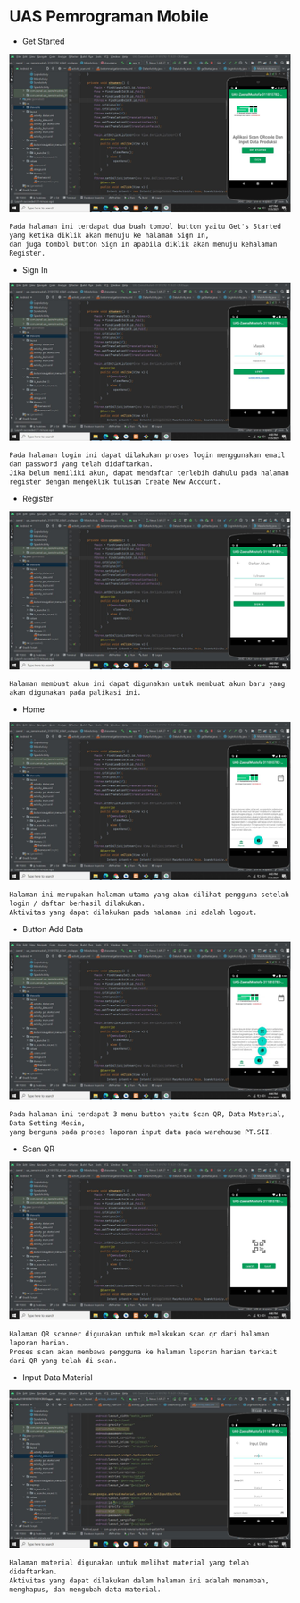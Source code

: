 # UAS Pemrograman Mobile

* Get Started

![img](https://github.com/zaenalmusthofa86/UAS-ZaenalMustofa-311810782-TI.18.D.1-CRUDapps/blob/main/img/Get_Started.JPG)

```
Pada halaman ini terdapat dua buah tombol button yaitu Get's Started yang ketika diklik akan menuju ke halaman Sign In,
dan juga tombol button Sign In apabila diklik akan menuju kehalaman Register.
```

* Sign In

![img](https://github.com/zaenalmusthofa86/UAS-ZaenalMustofa-311810782-TI.18.D.1-CRUDapps/blob/main/img/Sign_In.JPG)

```
Pada halaman login ini dapat dilakukan proses login menggunakan email dan password yang telah didaftarkan. 
Jika belum memiliki akun, dapat mendaftar terlebih dahulu pada halaman register dengan mengeklik tulisan Create New Account.
```

* Register

![img](https://github.com/zaenalmusthofa86/UAS-ZaenalMustofa-311810782-TI.18.D.1-CRUDapps/blob/main/img/Register.JPG)

```
Halaman membuat akun ini dapat digunakan untuk membuat akun baru yang akan digunakan pada palikasi ini.
```

* Home

![img](https://github.com/zaenalmusthofa86/UAS-ZaenalMustofa-311810782-TI.18.D.1-CRUDapps/blob/main/img/Home.JPG)

```
Halaman ini merupakan halaman utama yang akan dilihat pengguna setelah login / daftar berhasil dilakukan.
Aktivitas yang dapat dilakukan pada halaman ini adalah logout.
```

* Button Add Data

![img](https://github.com/zaenalmusthofa86/UAS-ZaenalMustofa-311810782-TI.18.D.1-CRUDapps/blob/main/img/Buttom_Add_Data.JPG)

```
Pada halaman ini terdapat 3 menu button yaitu Scan QR, Data Material, Data Setting Mesin, 
yang berguna pada proses laporan input data pada warehouse PT.SII.  
```

* Scan QR

![img](https://github.com/zaenalmusthofa86/UAS-ZaenalMustofa-311810782-TI.18.D.1-CRUDapps/blob/main/img/Scan_QR.JPG)

```
Halaman QR scanner digunakan untuk melakukan scan qr dari halaman laporan harian.
Proses scan akan membawa pengguna ke halaman laporan harian terkait dari QR yang telah di scan.  
```

* Input Data Material

![img](https://github.com/zaenalmusthofa86/UAS-ZaenalMustofa-311810782-TI.18.D.1-CRUDapps/blob/main/img/Input_Data.JPG)

```
Halaman material digunakan untuk melihat material yang telah didaftarkan.
Aktivitas yang dapat dilakukan dalam halaman ini adalah menambah, menghapus, dan mengubah data material.  
```
